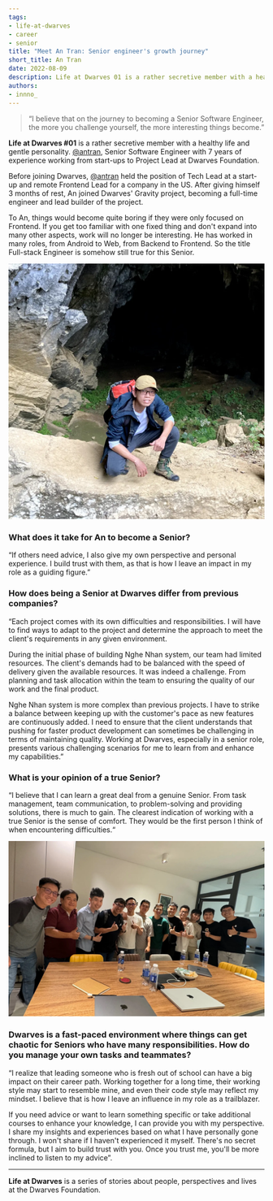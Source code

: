 ```yaml
---
tags: 
- life-at-dwarves
- career
- senior
title: "Meet An Tran: Senior engineer's growth journey"
short_title: An Tran
date: 2022-08-09
description: Life at Dwarves 01 is a rather secretive member with a healthy life and gentle personality. An Tran, Senior Software Engineer with 7 years of experience working from start-ups to Project Lead at Dwarves Foundation. 
authors: 
- innno_
---
```


> “I believe that on the journey to becoming a Senior Software Engineer, the more you challenge yourself, the more interesting things become.”

**Life at Dwarves #01** is a rather secretive member with a healthy life and gentle personality. [@antran](https://memo.d.foundation/contributor/antran), Senior Software Engineer with 7 years of experience working from start-ups to Project Lead at Dwarves Foundation. 

Before joining Dwarves, [@antran](https://memo.d.foundation/contributor/antran) held the position of Tech Lead at a start-up and remote Frontend Lead for a company in the US. After giving himself 3 months of rest, An joined Dwarves' Gravity project, becoming a full-time engineer and lead builder of the project.

To An, things would become quite boring if they were only focused on Frontend. If you get too familiar with one fixed thing and don't expand into many other aspects, work will no longer be interesting. He has worked in many roles, from Android to Web, from Backend to Frontend. So the title Full-stack Engineer is somehow still true for this Senior. 

![](assets/life-at-dwarves-with-an-tran_the-more-you-challenge-yourself-the-more-exciting-it-gets-an-tran_life-at-dwarves-with-an-tran-the-more-you-challenge-yourself-the-more-exciting-it-gets_9e2ac4cd6681cdf0a45399021f20a4cd_md5.webp)

### What does it take for An to become a Senior?
“If others need advice, I also give my own perspective and personal experience. I build trust with them, as that is how I leave an impact in my role as a guiding figure.”

### How does being a Senior at Dwarves differ from previous companies?
“Each project comes with its own difficulties and responsibilities. I will have to find ways to adapt to the project and determine the approach to meet the client's requirements in any given environment.

During the initial phase of building Nghe Nhan system, our team had limited resources. The client's demands had to be balanced with the speed of delivery given the available resources. It was indeed a challenge. From planning and task allocation within the team to ensuring the quality of our work and the final product.

Nghe Nhan system is more complex than previous projects. I have to strike a balance between keeping up with the customer's pace as new features are continuously added. I need to ensure that the client understands that pushing for faster product development can sometimes be challenging in terms of maintaining quality. Working at Dwarves, especially in a senior role, presents various challenging scenarios for me to learn from and enhance my capabilities.”

### What is your opinion of a true Senior?
“I believe that I can learn a great deal from a genuine Senior. From task management, team communication, to problem-solving and providing solutions, there is much to gain. The clearest indication of working with a true Senior is the sense of comfort. They would be the first person I think of when encountering difficulties.“

![](assets/life-at-dwarves-with-an-tran_the-more-you-challenge-yourself-the-more-exciting-it-gets-an-tran_96b7765a-86b3-43d2-8f4a-8ee09d21b695.webp)

### Dwarves is a fast-paced environment where things can get chaotic for Seniors who have many responsibilities. How do you manage your own tasks and teammates?
“I realize that leading someone who is fresh out of school can have a big impact on their career path. Working together for a long time, their working style may start to resemble mine, and even their code style may reflect my mindset. I believe that is how I leave an influence in my role as a trailblazer.

If you need advice or want to learn something specific or take additional courses to enhance your knowledge, I can provide you with my perspective. I share my insights and experiences based on what I have personally gone through. I won't share if I haven't experienced it myself. There's no secret formula, but I aim to build trust with you. Once you trust me, you'll be more inclined to listen to my advice”.

---
**Life at Dwarves** is a series of stories about people, perspectives and lives at the Dwarves Foundation.
